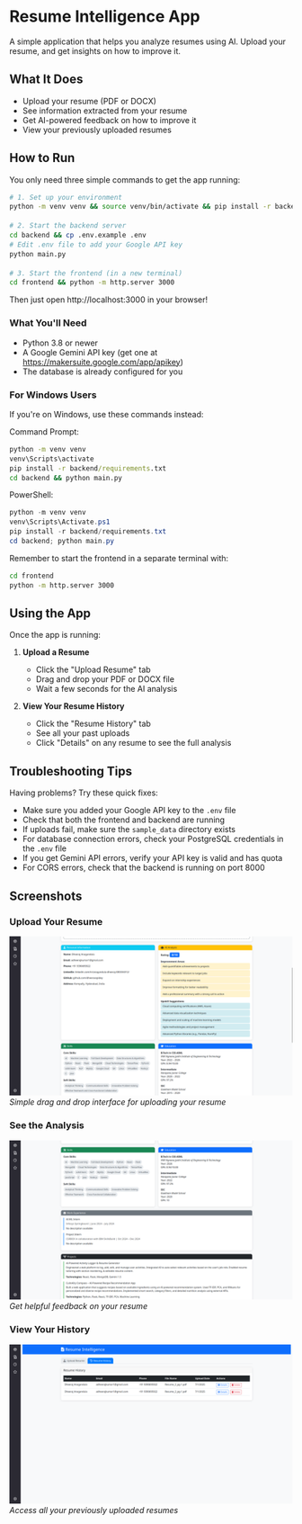 # Resume Intelligence App

A simple application that helps you analyze resumes using AI. Upload your resume, and get insights on how to improve it.

## What It Does

- Upload your resume (PDF or DOCX)
- See information extracted from your resume
- Get AI-powered feedback on how to improve it
- View your previously uploaded resumes

## How to Run

You only need three simple commands to get the app running:

```bash
# 1. Set up your environment
python -m venv venv && source venv/bin/activate && pip install -r backend/requirements.txt

# 2. Start the backend server
cd backend && cp .env.example .env
# Edit .env file to add your Google API key
python main.py

# 3. Start the frontend (in a new terminal)
cd frontend && python -m http.server 3000
```

Then just open http://localhost:3000 in your browser!

### What You'll Need

- Python 3.8 or newer
- A Google Gemini API key (get one at https://makersuite.google.com/app/apikey)
- The database is already configured for you

### For Windows Users

If you're on Windows, use these commands instead:

Command Prompt:
```cmd
python -m venv venv
venv\Scripts\activate
pip install -r backend/requirements.txt
cd backend && python main.py
```

PowerShell:
```powershell
python -m venv venv
venv\Scripts\Activate.ps1
pip install -r backend/requirements.txt
cd backend; python main.py
```

Remember to start the frontend in a separate terminal with:
```bash
cd frontend
python -m http.server 3000
```

## Using the App

Once the app is running:

1. **Upload a Resume**
   - Click the "Upload Resume" tab
   - Drag and drop your PDF or DOCX file
   - Wait a few seconds for the AI analysis

2. **View Your Resume History**
   - Click the "Resume History" tab
   - See all your past uploads
   - Click "Details" on any resume to see the full analysis

## Troubleshooting Tips

Having problems? Try these quick fixes:

- Make sure you added your Google API key to the `.env` file
- Check that both the frontend and backend are running
- If uploads fail, make sure the `sample_data` directory exists
- For database connection errors, check your PostgreSQL credentials in the `.env` file
- If you get Gemini API errors, verify your API key is valid and has quota
- For CORS errors, check that the backend is running on port 8000

## Screenshots

### Upload Your Resume
![Resume Upload Screen](/screenshots/Screenshot%20from%202025-07-01%2016-39-00.png)
*Simple drag and drop interface for uploading your resume*

### See the Analysis
![Resume Analysis](/screenshots/Screenshot%20from%202025-07-01%2017-29-31.png)
*Get helpful feedback on your resume*

### View Your History
![Resume History](/screenshots/Screenshot%20from%202025-07-01%2017-32-04.png)
*Access all your previously uploaded resumes*